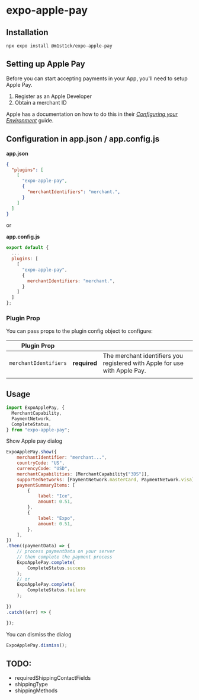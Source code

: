 # expo-apple-pay

## Installation

```
npx expo install @m1st1ck/expo-apple-pay
```

## Setting up Apple Pay
Before you can start accepting payments in your App, you'll need to setup Apple Pay.
1. Register as an Apple Developer
2. Obtain a merchant ID

Apple has a documentation on how to do this in their _[Configuring your Environment](https://developer.apple.com/library/content/ApplePay_Guide/Configuration.html)_ guide.


## Configuration in app.json / app.config.js
**app.json**
```json
{
  "plugins": [
    [
      "expo-apple-pay",
      {
        "merchantIdentifiers": "merchant.",
      }
    ]
  ]
}
```

or

**app.config.js**
```js
export default {
  ...
  plugins: [
    [
      "expo-apple-pay",
      {
        merchantIdentifiers: "merchant.",
      }
    ]
  ]
};
```

### Plugin Prop
You can pass props to the plugin config object to configure:

| Plugin Prop|||
|---------------------|----------|-----------------------------------------|
| `merchantIdentifiers` | **required** | The merchant identifiers you registered with Apple for use with Apple Pay.
||||

## Usage

```js
import ExpoApplePay, {
  MerchantCapability,
  PaymentNetwork,
  CompleteStatus,
} from "expo-apple-pay";
```


Show Apple pay dialog
```js
ExpoApplePay.show({
    merchantIdentifier: "merchant...",
    countryCode: "US",
    currencyCode: "USD",
    merchantCapabilities: [MerchantCapability["3DS"]],
    supportedNetworks: [PaymentNetwork.masterCard, PaymentNetwork.visa],
    paymentSummaryItems: [
        {
            label: "Ice",
            amount: 0.51,
        },
        {
            label: "Expo",
            amount: 0.51,
        },
    ],
})
.then((paymentData) => {
    // process paymentData on your server
    // then complete the payment process
    ExpoApplePay.complete(
        CompleteStatus.success
    );
    // or
    ExpoApplePay.complete(
        CompleteStatus.failure
    );
     
})
.catch((err) => {

});
```
You can dismiss the dialog
```js
ExpoApplePay.dismiss();
```

## TODO:
- requiredShippingContactFields 
- shippingType 
- shippingMethods
